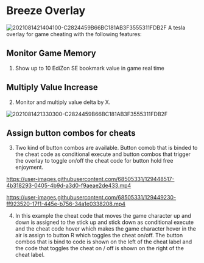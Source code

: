 # Breeze Overlay
![2021081421404100-C2824459B66BC181AB3F3555311FDB2F](https://user-images.githubusercontent.com/68505331/129448231-12d8e409-78ea-437a-a0f9-78a3cdc40f80.jpg)
A tesla overlay for game cheating with the following features:
## Monitor Game Memory
1. Show up to 10 EdiZon SE bookmark value in game real time
## Multiply Value Increase
2. Monitor and multiply value delta by X.

![2021081421330300-C2824459B66BC181AB3F3555311FDB2F](https://user-images.githubusercontent.com/68505331/129448299-382fa2f2-9416-41bf-ad89-c9ccc8ad488e.jpg)
 
## Assign button combos for cheats
3. Two kind of button combos are available. Button comob that is binded to the cheat code as conditional execute and button combos that trigger the overlay to toggle on/off the cheat code for button hold free enjoyment.

https://user-images.githubusercontent.com/68505331/129448517-4b318293-0405-4b9d-a3d0-f9aeae2de433.mp4




 




https://user-images.githubusercontent.com/68505331/129449230-ff923520-17f1-445e-b756-34a1e0338208.mp4


4. In this example the cheat code that moves the game character up and down is assigned to the stick up and stick down as conditional execute and the cheat code hover which makes the game character hover in the air is assign to button R which toggles the cheat on/off. The button combos that is bind to code is shown on the left of the cheat label and the code that toggles the cheat on / off is shown on the right of the cheat label. 
